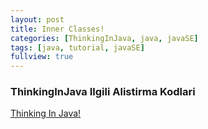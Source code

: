 ```yaml
---
layout: post
title: Inner Classes!
categories: [ThinkingInJava, java, javaSE]
tags: [java, tutorial, javaSE]
fullview: true
---
```





  
### ThinkingInJava Ilgili Alistirma Kodlari

<a class="btn btn-default" href="https://github.com/muzir/ThinkingInJavaSolution ">Thinking In Java!</a>
